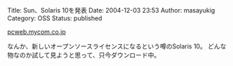 Title: Sun、Solaris 10を発表
Date: 2004-12-03 23:53
Author: masayukig
Category: OSS
Status: published

[pcweb.mycom.co.jp](http://pcweb.mycom.co.jp/news/2004/11/30/009.html)

なんか、新しいオープンソースライセンスになるという噂のSolaris 10。
どんな物なのか試して見ようと思って、只今ダウンロード中。
